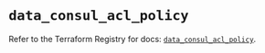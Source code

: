 # `data_consul_acl_policy`

Refer to the Terraform Registry for docs: [`data_consul_acl_policy`](https://registry.terraform.io/providers/hashicorp/consul/2.20.0/docs/data-sources/acl_policy).

